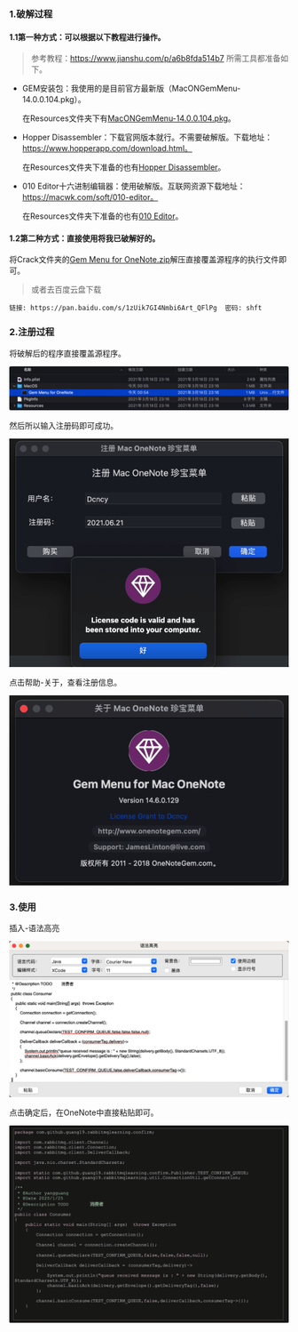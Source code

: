 
### 1.破解过程

#### 1.1第一种方式：可以根据以下教程进行操作。

> 参考教程：https://www.jianshu.com/p/a6b8fda514b7
> 所需工具都准备如下。

- GEM安装包：我使用的是目前官方最新版（MacONGemMenu-14.0.0.104.pkg）。

  在Resources文件夹下有[MacONGemMenu-14.0.0.104.pkg](https://github.com/dcncy/GemMenu-For-Mac-Crack/tree/main/Crack)。

- Hopper Disassembler：下载官网版本就行。不需要破解版。下载地址：https://www.hopperapp.com/download.html。

  在Resources文件夹下准备的也有[Hopper Disassembler](https://github.com/dcncy/GemMenu-For-Mac-Crack/tree/main/Resources)。

- 010 Editor十六进制编辑器：使用破解版。互联网资源下载地址：https://macwk.com/soft/010-editor。

  在Resources文件夹下准备的也有[010 Editor](https://github.com/dcncy/GemMenu-For-Mac-Crack/tree/main/Resources)。

#### 1.2第二种方式：直接使用将我已破解好的。

将Crack文件夹的[Gem Menu for OneNote.zip](https://github.com/dcncy/GemMenu-For-Mac-Crack/tree/main/Crack)解压直接覆盖源程序的执行文件即可。

> 或者去百度云盘下载

```basic
链接: https://pan.baidu.com/s/1zUik7GI4Nmbi6Art_QFlPg  密码: shft
```

### 2.注册过程

将破解后的程序直接覆盖源程序。

![1-1](https://github.com/dcncy/GemMenu-For-Mac-Crack/blob/main/Imgs/1-1.png)

然后所以输入注册码即可成功。

![1-2](https://github.com/dcncy/GemMenu-For-Mac-Crack/blob/main/Imgs/1-2.png)

点击帮助-关于，查看注册信息。

![1-3](https://github.com/dcncy/GemMenu-For-Mac-Crack/blob/main/Imgs/1-3.png)

### 3.使用

插入-语法高亮

![2-1](https://github.com/dcncy/GemMenu-For-Mac-Crack/blob/main/Imgs/2-1.png)

点击确定后，在OneNote中直接粘贴即可。

![2-2](https://github.com/dcncy/GemMenu-For-Mac-Crack/blob/main/Imgs/2-2.png)
